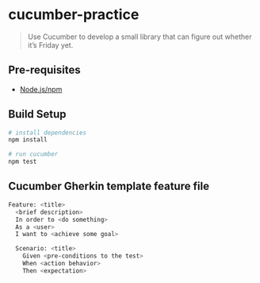 # cucumber-practice
> Use Cucumber to develop a small library that can figure out whether it’s Friday yet.

## Pre-requisites
* [Node.js/npm](https://nodejs.org/en/)

## Build Setup

```bash
# install dependencies
npm install

# run cucumber
npm test
```

## Cucumber Gherkin template feature file

```bash
Feature: <title>
  <brief description>
  In order to <do something>
  As a <user>
  I want to <achieve some goal>

  Scenario: <title>
    Given <pre-conditions to the test>
    When <action behavior>
    Then <expectation>
```
